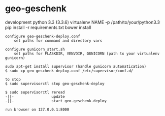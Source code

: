 # geo-geschenk

development
    python 3.3 (3.3.6)
    virtualenv NAME -p /path/to/your/python3.3
    pip install -r requirements.txt
    bower install

    configure geo-geschenk-deploy.conf
        set paths for command and directory vars

    configure gunicorn_start.sh
        set paths for FLASKDIR, VENVDIR, GUNICORN (path to your virtualenv gunicorn)

    sudo apt-get install supervisor (handle gunicorn automatication)
    $ sudo cp geo-geschenk-deploy.conf /etc/supervisor/conf.d/

    to stop
    $ sudo supervisorctl stop geo-geschenk-deploy

    $ sudo supervisorctl reread
    -||-                 update
    -||-                 start geo-geschenk-deploy

    run browser on 127.0.0.1:8000



